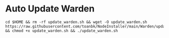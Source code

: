 # Auto Update Warden

    cd $HOME && rm -rf update_warden.sh && wget -O update_warden.sh https://raw.githubusercontent.com/toanbk/NodeInstaller/main/Warden/update.sh && chmod +x update_warden.sh && ./update_warden.sh
    